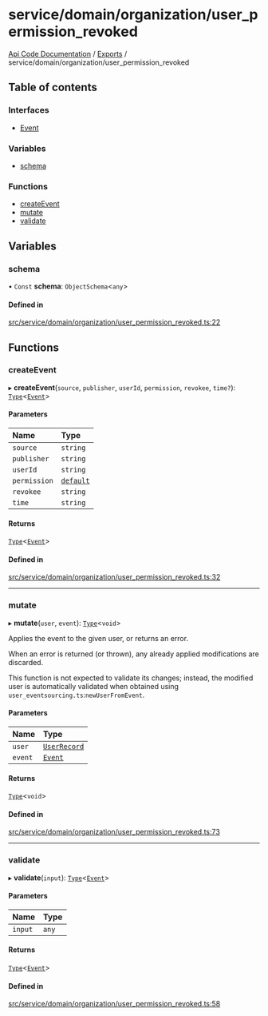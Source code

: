 # service/domain/organization/user\_permission\_revoked
 
[Api Code Documentation](../README.md) / [Exports](../modules.md) / service/domain/organization/user\_permission\_revoked

## Table of contents

### Interfaces

- [Event](../interfaces/service_domain_organization_user_permission_revoked.Event.md)

### Variables

- [schema](service_domain_organization_user_permission_revoked.md#schema)

### Functions

- [createEvent](service_domain_organization_user_permission_revoked.md#createevent)
- [mutate](service_domain_organization_user_permission_revoked.md#mutate)
- [validate](service_domain_organization_user_permission_revoked.md#validate)

## Variables

### schema

• `Const` **schema**: `ObjectSchema`<`any`\>

#### Defined in

[src/service/domain/organization/user_permission_revoked.ts:22](https://github.com/openkfw/TruBudget/blob/4d7fd4be/api/src/service/domain/organization/user_permission_revoked.ts#L22)

## Functions

### createEvent

▸ **createEvent**(`source`, `publisher`, `userId`, `permission`, `revokee`, `time?`): [`Type`](result.md#type)<[`Event`](../interfaces/service_domain_organization_user_permission_revoked.Event.md)\>

#### Parameters

| Name | Type |
| :------ | :------ |
| `source` | `string` |
| `publisher` | `string` |
| `userId` | `string` |
| `permission` | [`default`](authz_intents.md#default) |
| `revokee` | `string` |
| `time` | `string` |

#### Returns

[`Type`](result.md#type)<[`Event`](../interfaces/service_domain_organization_user_permission_revoked.Event.md)\>

#### Defined in

[src/service/domain/organization/user_permission_revoked.ts:32](https://github.com/openkfw/TruBudget/blob/4d7fd4be/api/src/service/domain/organization/user_permission_revoked.ts#L32)

___

### mutate

▸ **mutate**(`user`, `event`): [`Type`](result.md#type)<`void`\>

Applies the event to the given user, or returns an error.

When an error is returned (or thrown), any already applied modifications are
discarded.

This function is not expected to validate its changes; instead, the modified user
is automatically validated when obtained using
`user_eventsourcing.ts`:`newUserFromEvent`.

#### Parameters

| Name | Type |
| :------ | :------ |
| `user` | [`UserRecord`](../interfaces/service_domain_organization_user_record.UserRecord.md) |
| `event` | [`Event`](../interfaces/service_domain_organization_user_permission_revoked.Event.md) |

#### Returns

[`Type`](result.md#type)<`void`\>

#### Defined in

[src/service/domain/organization/user_permission_revoked.ts:73](https://github.com/openkfw/TruBudget/blob/4d7fd4be/api/src/service/domain/organization/user_permission_revoked.ts#L73)

___

### validate

▸ **validate**(`input`): [`Type`](result.md#type)<[`Event`](../interfaces/service_domain_organization_user_permission_revoked.Event.md)\>

#### Parameters

| Name | Type |
| :------ | :------ |
| `input` | `any` |

#### Returns

[`Type`](result.md#type)<[`Event`](../interfaces/service_domain_organization_user_permission_revoked.Event.md)\>

#### Defined in

[src/service/domain/organization/user_permission_revoked.ts:58](https://github.com/openkfw/TruBudget/blob/4d7fd4be/api/src/service/domain/organization/user_permission_revoked.ts#L58)
